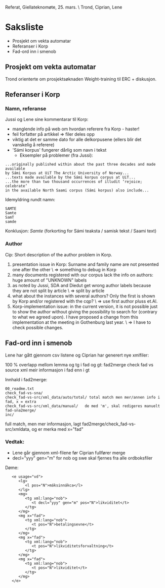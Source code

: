 Referat, Giellateknomøte, 25. mars. \\
Trond, Ciprian, Lene

# Saksliste

* Prosjekt om vekta automatar
* Referanser i Korp
* Fad-ord inn i smenob

##  Prosjekt om vekta automatar

Trond orienterte om prosjektsøknaden Weight-training til ERC + diskusjon.

##  Referanser i Korp

### Namn, referanse

Jussi og Lene sine kommentarar til Korp:

* manglende info på web om hvordan referere fra Korp - haster!
* feil forfatter på artikkel => filer deles opp
* viktig at det er samme dato for alle delkorpusene (ellers blir det vanskelig å referere)
* 'Sámi korpus' fungerer dårlig som navn i tekst
    - Eksempler på problemer (fra Jussi):
```
...originally published within about the past three decades and made available 
by Sámi Korpus at UiT The Arctic University of Norway...
...texts made available by the Sámi korpus corpus at UiT...
...the more than two thousand occurrences of illudit ‘rejoice; celebrate’ 
in the available North Saami corpus (Sámi korpus) also include...
```

Idemyldring rundt namn:

```
SAMTE
Samte
SamT
samde
```

Konklusjon: *Samte* (forkorting for Sámi teaksta / samisk tekst / Saami text)

### Author

Cip: Short description of the author problem in Korp.

1. presentation issue in Korp: Surname and family name are not presented one after the other \\
 => something to debug in Korp
1. many documents registered with our corpus lack the info on authors: huge amount of "UNKNOWN" labels
1. as noted by Jussi, SDA and Diedut get wrong author labels because they are not split by article \\
 => split by article
1. what about the instances with several authors? Only the first is shown by Korp and/or registered with the cqp? \\
 => use first author pluss et.Al.
1. Korp-implementation issue: in the current version, it is not possible
just to show the author without giving the possibility to search for
(contrary to what we agreed upon). I have proposed a change from this implementation at the meeting in Gothenburg last year. \\
  => I have to check possible changes.

##  Fad-ord inn i smenob
Lene har gått gjennom csv listene og Ciprian har generert nye xmlfiler:

100 % overlapp mellom lemma og tg i fad og gt: fad2merge check fad vs source xml
 meir informasjon i fad enn i gt

Innhald i fad2merge:

```
00_readme.txt     
check_fad-vs-sna/ 
check_fad-vs-src/xml_data/auto/total/ total match men mer/annen info i fad, x = extra
check_fad-vs-src/xml_data/manual/   de med 'm', skal redigeres manuelt
fad-sna2merge/    
inc/              
```

full match, men mer informasjon, lagt fad2merge/check_fad-vs-src/xmldata, og
er merka med x="fad"

### Vedtak:
* Lene går gjennom xml-filene før Ciprian fullfører merge
* decl="yyy" gen="m" for nob og swe skal fjernes fra alle ordboksfiler

Døme:

```
   <e usage="vd">
      <lg>
         <l pos="N">máksinnákca</l>
      </lg>
      <mg>
         <tg xml:lang="nob">
            <t decl="yyy" gen="m" pos="N">likviditet</t>
         </tg>
      </mg>
      <mg x="fad">
         <tg xml:lang="nob">
            <t pos="N">betalingsevne</t>
         </tg>
      </mg>
      <mg x="fad">
         <tg xml:lang="nob">
            <t pos="N">likviditetsforvaltning</t>
         </tg>
      </mg>
      <mg x="fad">
         <tg xml:lang="nob">
            <t pos="N">likviditet</t>
         </tg>
      </mg>
   </e>
```

